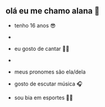 ## olá eu me chamo alana 👋

- tenho 16 anos 😎
- 
- eu gosto de cantar 👩‍🎤
- 
- meus pronomes são ela/dela

- gosto de escutar música 🎧

- sou bia em esportes 🏋‍♀️
